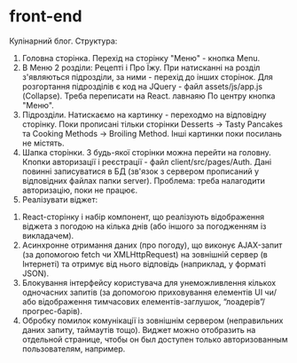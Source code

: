 # front-end
Кулінарний блог.
Структура:
1. Головна сторінка. Перехід на сторінку "Меню" - кнопка Menu.
2. В Меню 2 розділи: Рецепті і Про Їжу. При натисканні на розділ з'являються підрозділи, за ними - перехід до інших сторінок. 
Для розгортання підрозділів є код на JQuery - файл assets/js/app.js (Сollapse). Треба переписати на React.
лавнаяю По центру кнопка "Меню".
3. Підрозділи. Натискаємо на картинку - переходмо на відповідну сторінку. Поки прописані тільки сторінки Desserts -> Tasty Pancakes та Cooking Methods -> Broiling Method.
Інші картинки поки посилань не містять.
4. Шапка сторінки. З будь-якої сторінки можна перейти на головну. Кпопки авторизації і реєстрації - файл client/src/pages/Auth. 
Дані повинні записуватися в БД (зв'язок з сервером прописаний у відповідних файлах папки server). Проблема: треба налагодити авторизацію, поки не працює.
5. Реалізувати віджет:
1) React-сторінку і набір компонент, що реалізують відображення віджета з погодою на кілька днів (або іншого за погодженням із викладачем).
2) Асинхронне отримання даних (про погоду), що виконує AJAX-запит (за допомогою fetch чи XMLHttpRequest) на зовнішній сервер (в Інтернеті) та отримує від нього відповідь (наприклад, у форматі JSON).
3) Блокування інтерфейсу користувача для унеможливлення кількох одночасних запитів (за допомогою приховування елементів UI чи/або відображення тимчасових елементів-заглушок, “лоадерів”/прогрес-барів).
4) Обробку помилок комунікації із зовнішнім сервером (неправильних даних запиту, таймаутів тощо). Виджет можно отобразить на отдельной странице, чтобы он был доступен только авторизованным пользователям, например.
